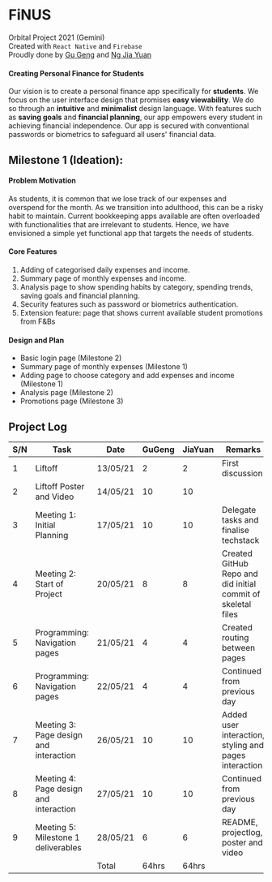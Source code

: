 # FiNUS

Orbital Project 2021 (Gemini)<br/>
Created with `React Native` and `Firebase`<br/>
Proudly done by [Gu Geng](https://www.linkedin.com/in/gugeng) and [Ng Jia Yuan](https://www.linkedin.com/in/ngjiayuan)<br/>

#### Creating Personal Finance for Students

Our vision is to create a personal finance app specifically for **students**. We focus on the user interface design that promises **easy viewability**. We do so through an **intuitive** and **minimalist** design language. With features such as **saving goals** and **financial planning**, our app empowers every student in achieving financial independence. Our app is secured with conventional passwords or biometrics to safeguard all users' financial data.<br/>

## Milestone 1 (Ideation):

#### Problem Motivation

As students, it is common that we lose track of our expenses and overspend for the month. As we transition into adulthood, this can be a risky habit to maintain. Current bookkeeping apps available are often overloaded with functionalities that are irrelevant to students. Hence, we have envisioned a simple yet functional app that targets the needs of students.

#### Core Features

1. Adding of categorised daily expenses and income.
2. Summary page of monthly expenses and income.
3. Analysis page to show spending habits by category, spending trends, saving goals and financial planning.
4. Security features such as password or biometrics authentication.
5. Extension feature: page that shows current available student promotions from F&Bs

#### Design and Plan

- Basic login page (Milestone 2)
- Summary page of monthly expenses (Milestone 1)
- Adding page to choose category and add expenses and income (Milestone 1)
- Analysis page (Milestone 2)
- Promotions page (Milestone 3)

## Project Log

| S/N | Task                                       | Date     | GuGeng | JiaYuan | Remarks                                                      |
| --- | ------------------------------------------ | -------- | ------ | ------- | ------------------------------------------------------------ |
| 1   | Liftoff                                    | 13/05/21 | 2      | 2       | First discussion                                             |
| 2   | Liftoff Poster and Video                   | 14/05/21 | 10     | 10      |                                                              |
| 3   | Meeting 1:<br/>Initial Planning            | 17/05/21 | 10     | 10      | Delegate tasks and finalise techstack                        |
| 4   | Meeting 2:<br/>Start of Project            | 20/05/21 | 8      | 8       | Created GitHub Repo and did initial commit of skeletal files |
| 5   | Programming:<br/>Navigation pages          | 21/05/21 | 4      | 4       | Created routing between pages                                |
| 6   | Programming:<br/>Navigation pages          | 22/05/21 | 4      | 4       | Continued from previous day                                  |
| 7   | Meeting 3:<br/>Page design and interaction | 26/05/21 | 10     | 10      | Added user interaction, styling and pages interaction        |
| 8   | Meeting 4:<br/>Page design and interaction | 27/05/21 | 10     | 10      | Continued from previous day                                  |
| 9   | Meeting 5: Milestone 1 deliverables        | 28/05/21 | 6      | 6       | README, projectlog, poster and video                         |
|     |                                            | Total    | 64hrs  | 64hrs   |                                                              |
